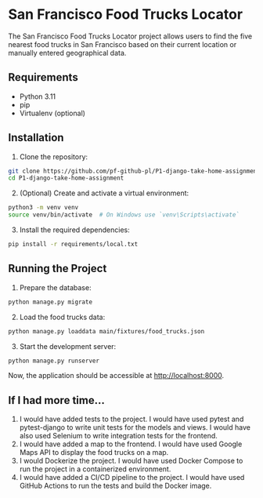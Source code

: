 # San Francisco Food Trucks Locator

The San Francisco Food Trucks Locator project allows users to find the five nearest food trucks in San Francisco based on their current location or manually entered geographical data.

## Requirements

- Python 3.11
- pip
- Virtualenv (optional)

## Installation

1. Clone the repository:

```sh
git clone https://github.com/pf-github-pl/P1-django-take-home-assignment.git
cd P1-django-take-home-assignment
```

2. (Optional) Create and activate a virtual environment:

```sh
python3 -m venv venv
source venv/bin/activate  # On Windows use `venv\Scripts\activate`
```

3. Install the required dependencies:

```sh
pip install -r requirements/local.txt
```

## Running the Project

1. Prepare the database:

```sh
python manage.py migrate
```

2. Load the food trucks data:

```sh
python manage.py loaddata main/fixtures/food_trucks.json
```

3. Start the development server:

```sh
python manage.py runserver
```

Now, the application should be accessible at [http://localhost:8000](http://localhost:8000).

## If I had more time...
1. I would have added tests to the project. I would have used pytest and pytest-django to write unit tests for the models and views. I would have also used Selenium to write integration tests for the frontend.
2. I would have added a map to the frontend. I would have used Google Maps API to display the food trucks on a map.
3. I would Dockerize the project. I would have used Docker Compose to run the project in a containerized environment.
4. I would have added a CI/CD pipeline to the project. I would have used GitHub Actions to run the tests and build the Docker image.
